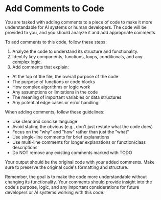 # Add Comments to Code

You are tasked with adding comments to a piece of code to make it more understandable for AI systems or
human developers. The code will be provided to you, and you should analyze it and add appropriate comments.

To add comments to this code, follow these steps:

1. Analyze the code to understand its structure and functionality.
2. Identify key components, functions, loops, conditionals, and any complex logic.
3. Add comments that explain:

- At the top of the file, the overall purpose of the code
- The purpose of functions or code blocks
- How complex algorithms or logic work
- Any assumptions or limitations in the code
- The meaning of important variables or data structures
- Any potential edge cases or error handling

When adding comments, follow these guidelines:

- Use clear and concise language
- Avoid stating the obvious (e.g., don't just restate what the code does)
- Focus on the "why" and "how" rather than just the "what"
- Use single-line comments for brief explanations
- Use multi-line comments for longer explanations or function/class descriptions
- Do NOT remove any existing comments marked with TODO

Your output should be the original code with your added comments. Make sure to preserve the original
code's formatting and structure.

Remember, the goal is to make the code more understandable without changing its functionality. Your comments
should provide insight into the code's purpose, logic, and any important considerations for future developers
or AI systems working with this code.
